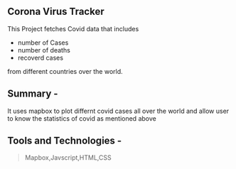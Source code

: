 ## Corona Virus Tracker

This Project fetches Covid data that includes

- number of Cases 
- number of deaths 
- recoverd cases

from different countries over the world.

## Summary -

It uses mapbox to plot differnt covid cases all over the world and allow user to know the statistics of covid as mentioned above

## Tools and Technologies -

> Mapbox,Javscript,HTML,CSS 